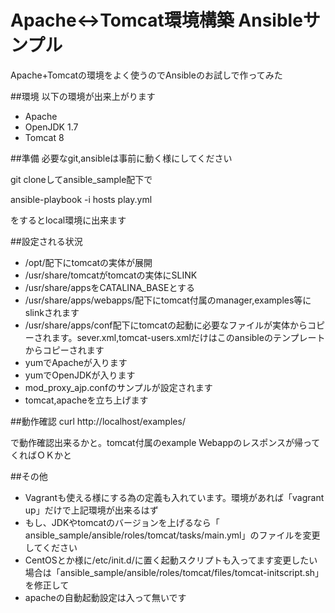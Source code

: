 # Apache<->Tomcat環境構築 Ansibleサンプル
Apache+Tomcatの環境をよく使うのでAnsibleのお試しで作ってみた

##環境
以下の環境が出来上がります
* Apache
* OpenJDK 1.7
* Tomcat 8

##準備
必要なgit,ansibleは事前に動く様にしてください

git cloneしてansible_sample配下で

ansible-playbook -i hosts play.yml

をするとlocal環境に出来ます

##設定される状況
* /opt/配下にtomcatの実体が展開
* /usr/share/tomcatがtomcatの実体にSLINK
* /usr/share/appsをCATALINA_BASEとする
* /usr/share/apps/webapps/配下にtomcat付属のmanager,examples等にslinkされます
* /usr/share/apps/conf配下にtomcatの起動に必要なファイルが実体からコピーされます。sever.xml,tomcat-users.xmlだけはこのansibleのテンプレートからコピーされます
* yumでApacheが入ります
* yumでOpenJDKが入ります
* mod_proxy_ajp.confのサンプルが設定されます
* tomcat,apacheを立ち上げます

##動作確認
curl http://localhost/examples/

で動作確認出来るかと。tomcat付属のexample Webappのレスポンスが帰ってくればＯＫかと

##その他
* Vagrantも使える様にする為の定義も入れています。環境があれば「vagrant up」だけで上記環境が出来るはず
* もし、JDKやtomcatのバージョンを上げるなら「 ansible_sample/ansible/roles/tomcat/tasks/main.yml」のファイルを変更してください
* CentOSとか様に/etc/init.d/に置く起動スクリプトも入ってます変更したい場合は「ansible_sample/ansible/roles/tomcat/files/tomcat-initscript.sh」を修正して
* apacheの自動起動設定は入って無いです


